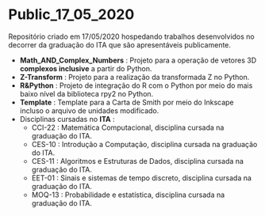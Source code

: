 # Public_17_05_2020
Repositório criado em 17/05/2020 hospedando trabalhos desenvolvidos no decorrer da graduação do ITA que são apresentáveis publicamente.

* **Math_AND_Complex_Numbers** : Projeto para a operação de vetores 3D **complexos inclusive** a partir do Python.
* **Z-Transform** : Projeto para a realização da transformada Z no Python.
* **R&Python** : Projeto de integração do R com o Python por meio do mais baixo nível da biblioteca rpy2 no Python.
* **Template** : Template para a Carta de Smith por meio do Inkscape incluso o arquivo de unidades modificado.
* Disciplinas cursadas no **ITA** : 
  * CCI-22 : Matemática Computacional, disciplina cursada na graduação do ITA.
  * CES-10 : Introdução a Computação, disciplina cursada na graduação do ITA.
  * CES-11 : Algoritmos e Estruturas de Dados, disciplina cursada na graduação do ITA.
  * EET-01 : Sinais e sistemas de tempo discreto, disciplina cursada na graduação do ITA.
  * MOQ-13 : Probabilidade e estatística, disciplina cursada na graduação do ITA.

